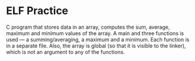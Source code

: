 # ELF Practice
C program that stores data in an array, computes the sum, average, maximum and minimum values of the array. A main and three functions is used — a summing/averaging, a maximum and a minimum. Each function is in a separate file. Also, the array is global (so that it is visible to the linker), which is not an argument to any of the functions.